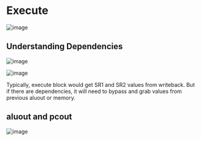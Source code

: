 # Execute

![image](https://github.com/coolnikitav/coding-lessons/assets/30304422/c8fb7e73-74b7-4dc5-8f65-19579ac40f5b)

## Understanding Dependencies
![image](https://github.com/coolnikitav/coding-lessons/assets/30304422/fcbfc29f-33ee-4241-a152-a48ee547d4b2)

![image](https://github.com/coolnikitav/coding-lessons/assets/30304422/2e409569-c86f-4911-8147-80b9e67d2d11)

Typically, execute block would get SR1 and SR2 values from writeback. But if there are dependencies, it will need to bypass and grab values from previous aluout or memory.

## aluout and pcout
![image](https://github.com/coolnikitav/coding-lessons/assets/30304422/2c30ff0a-48fc-43ff-96d4-f132963f9148)
